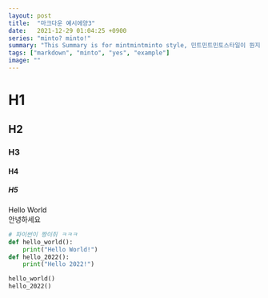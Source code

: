 ```yaml
---
layout: post
title:  "마크다운 예시에양3"
date:   2021-12-29 01:04:25 +0900
series: "minto? minto!"
summary: "This Summary is for mintmintminto style, 민트민트민토스타일이 뭔지 보여주지"
tags: ["markdown", "minto", "yes", "example"]
image: ""
---
```


# H1
## H2
### H3
#### H4
##### H5

Hello World <br >
안녕하세요 <br >

```python
# 파이썬이 짱이쥐 ㅋㅋㅋ
def hello_world():
    print("Hello World!")
def hello_2022():
    print("Hello 2022!")

hello_world()
hello_2022()
```